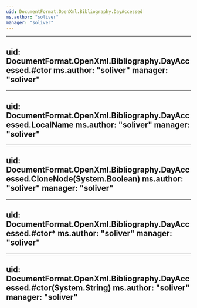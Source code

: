 ```yaml
---
uid: DocumentFormat.OpenXml.Bibliography.DayAccessed
ms.author: "soliver"
manager: "soliver"
---
```


---
uid: DocumentFormat.OpenXml.Bibliography.DayAccessed.#ctor
ms.author: "soliver"
manager: "soliver"
---

---
uid: DocumentFormat.OpenXml.Bibliography.DayAccessed.LocalName
ms.author: "soliver"
manager: "soliver"
---

---
uid: DocumentFormat.OpenXml.Bibliography.DayAccessed.CloneNode(System.Boolean)
ms.author: "soliver"
manager: "soliver"
---

---
uid: DocumentFormat.OpenXml.Bibliography.DayAccessed.#ctor*
ms.author: "soliver"
manager: "soliver"
---

---
uid: DocumentFormat.OpenXml.Bibliography.DayAccessed.#ctor(System.String)
ms.author: "soliver"
manager: "soliver"
---
